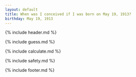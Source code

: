 ```yaml
---
layout: default
title: When was I conceived if I was born on May 19, 1913?
birthday: May 19, 1913
---
```


{% include header.md %}

{% include guess.md %}

{% include calculate.md %}

{% include safety.md %}

{% include footer.md %}



